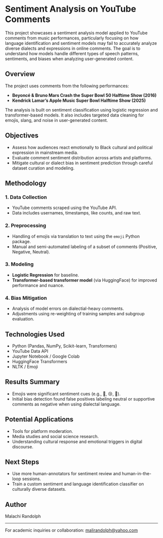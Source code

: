 
# Sentiment Analysis on YouTube Comments

This project showcases a sentiment analysis model applied to YouTube comments from music performances, particularly focusing on how language identification and sentiment models may fail to accurately analyze diverse dialects and expressions in online comments. The goal is to understand how models handle different types of speech patterns, sentiments, and biases when analyzing user-generated content.

## Overview

The project uses comments from the following performances:
- **Beyoncé & Bruno Mars Crash the Super Bowl 50 Halftime Show (2016)**
- **Kendrick Lamar’s Apple Music Super Bowl Halftime Show (2025)**

The analysis is built on sentiment classification using logistic regression and transformer-based models. It also includes targeted data cleaning for emojis, slang, and noise in user-generated content.

## Objectives

- Assess how audiences react emotionally to Black cultural and political expression in mainstream media.
- Evaluate comment sentiment distribution across artists and platforms.
- Mitigate cultural or dialect bias in sentiment prediction through careful dataset curation and modeling.

## Methodology

### 1. Data Collection
- YouTube comments scraped using the YouTube API.
- Data includes usernames, timestamps, like counts, and raw text.

### 2. Preprocessing
- Handling of emojis via translation to text using the `emoji` Python package.
- Manual and semi-automated labeling of a subset of comments (Positive, Negative, Neutral).

### 3. Modeling
- **Logistic Regression** for baseline.
- **Transformer-based transformer model** (via HuggingFace) for improved performance and nuance.

### 4. Bias Mitigation
- Analysis of model errors on dialectial-heavy comments.
- Adjustments using re-weighting of training samples and subgroup evaluation.

## Technologies Used

- Python (Pandas, NumPy, Scikit-learn, Transformers)
- YouTube Data API
- Jupyter Notebook / Google Colab
- HuggingFace Transformers
- NLTK / Emoji

## Results Summary

- Emojis were significant sentiment cues (e.g., 💯, 😢, 👏).
- Initial bias detection found false positives labeling neutral or supportive comments as negative when using dialectal language.

## Potential Applications

- Tools for platform moderation.
- Media studies and social science research.
- Understanding cultural response and emotional triggers in digital discourse.

## Next Steps

- Use more human-annotators for sentiment review and human-in-the-loop sessions.
- Train a custom sentiment and language identification classifier on culturally diverse datasets.

## Author

Malachi Randolph

---

For academic inquiries or collaboration: malirandolph@yahoo.com
